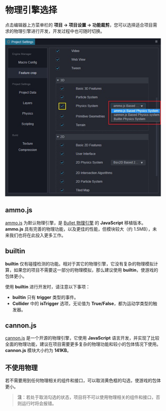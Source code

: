 # 物理引擎选择

点击编辑器上方菜单栏的 **项目 -> 项目设置 -> 功能裁剪**，您可以选择适合项目需求的物理引擎进行开发，开发过程中也可随时切换。

![物理引擎选项](img/physics-module.jpg)

## ammo.js

[ammo.js](https://github.com/cocos-creator/ammo.js) 为默认物理引擎，是 [Bullet 物理引擎](https://github.com/bulletphysics/bullet3) 的 **JavaScript** 移植版本。 **ammo.js** 具有完善的物理功能，以及更佳的性能，但模块较大（约 1.5MB），未来我们也将在此投入更多工作。

## builtin

**builtin** 仅有碰撞检测的功能。相对于其它的物理引擎，它没有复杂的物理模拟计算，如果您的项目不需要这一部分的物理模拟，那么建议使用 **builtin**，使游戏的包体更小。

使用 **builtin** 进行开发时，请注意以下事项：

- **builtin** 只有 **trigger** 类型的事件。
- **Collider** 中的 **isTrigger** 选项，无论值为 **True/False**，都为运动学类型的触发器。

## cannon.js

[cannon.js](https://github.com/cocos-creator/cannon.js) 是一个开源的物理引擎，它使用 **JavaScript** 语言开发，并实现了比较全面的物理功能，建议在项目需要更多复杂的物理功能和较小的包体情况下使用。**cannon.js** 模块大小约为 **141KB**。

## 不使用物理

若不需要用到任何物理相关的组件和接口，可以取消黄色框的勾选，使游戏的包体更小。

> **注**：若处于取消勾选的状态，项目将不可以使用物理相关的组件和接口，否则运行时将会报错。

<!-- ## 扩展物理后端 -->
